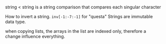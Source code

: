 
 
 string < string 
 is a string comparison that compares each singular character

How to invert a string. `inv[-1:-7:-1]` for "questa"
Strings are immutable data type.

when copying lists, the arrays in the list are indexed only, therefore a change influence everything.

